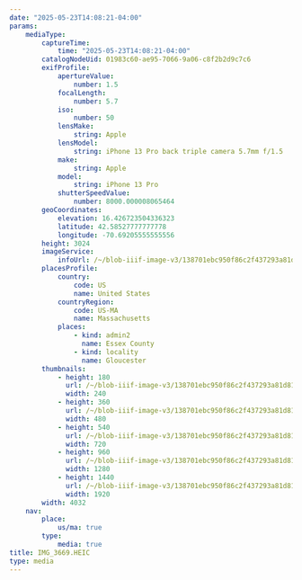 ```yaml
---
date: "2025-05-23T14:08:21-04:00"
params:
    mediaType:
        captureTime:
            time: "2025-05-23T14:08:21-04:00"
        catalogNodeUid: 01983c60-ae95-7066-9a06-c8f2b2d9c7c6
        exifProfile:
            apertureValue:
                number: 1.5
            focalLength:
                number: 5.7
            iso:
                number: 50
            lensMake:
                string: Apple
            lensModel:
                string: iPhone 13 Pro back triple camera 5.7mm f/1.5
            make:
                string: Apple
            model:
                string: iPhone 13 Pro
            shutterSpeedValue:
                number: 8000.000008065464
        geoCoordinates:
            elevation: 16.426723504336323
            latitude: 42.58527777777778
            longitude: -70.69205555555556
        height: 3024
        imageService:
            infoUrl: /~/blob-iiif-image-v3/138701ebc950f86c2f437293a81d81a743e2fcaca8b7bccf55dae5412dfcb58e/info.json
        placesProfile:
            country:
                code: US
                name: United States
            countryRegion:
                code: US-MA
                name: Massachusetts
            places:
                - kind: admin2
                  name: Essex County
                - kind: locality
                  name: Gloucester
        thumbnails:
            - height: 180
              url: /~/blob-iiif-image-v3/138701ebc950f86c2f437293a81d81a743e2fcaca8b7bccf55dae5412dfcb58e/full/240%2C180/0/default.jpg
              width: 240
            - height: 360
              url: /~/blob-iiif-image-v3/138701ebc950f86c2f437293a81d81a743e2fcaca8b7bccf55dae5412dfcb58e/full/480%2C360/0/default.jpg
              width: 480
            - height: 540
              url: /~/blob-iiif-image-v3/138701ebc950f86c2f437293a81d81a743e2fcaca8b7bccf55dae5412dfcb58e/full/720%2C540/0/default.jpg
              width: 720
            - height: 960
              url: /~/blob-iiif-image-v3/138701ebc950f86c2f437293a81d81a743e2fcaca8b7bccf55dae5412dfcb58e/full/1280%2C960/0/default.jpg
              width: 1280
            - height: 1440
              url: /~/blob-iiif-image-v3/138701ebc950f86c2f437293a81d81a743e2fcaca8b7bccf55dae5412dfcb58e/full/1920%2C1440/0/default.jpg
              width: 1920
        width: 4032
    nav:
        place:
            us/ma: true
        type:
            media: true
title: IMG_3669.HEIC
type: media
---
```


